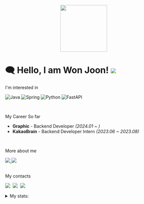 <!-- <p align="center">  --> 
<!--   <img src="https://github.com/724thomas/724thomas/assets/113500771/02c6e163-6b20-494f-b03d-60df579f839b" width="640" height="300" /> -->
<!-- </p>   -->
<!-- <p align="center">  -->
<!--  <img src="https://github.com/724thomas/724thomas/assets/113500771/31907ca4-50d2-432c-ab26-6292e327126eb" width="530" height="300" />  -->
<!--</p>    -->

<p align="center"> 
  <img src="https://user-images.githubusercontent.com/113500771/222829199-352e2a96-08b1-413f-9103-8cadf413894d.png" width="150" height="150" />
</p>  
 

# 🗨️ Hello, I am Won Joon! <img src="https://hits.seeyoufarm.com/api/count/incr/badge.svg?url=https%3A%2F%2Fgithub.com%2F724thomas&count_bg=%23555555&title_bg=%23555555&icon=&icon_color=%23E7E7E7&title=hits&edge_flat=false"/>

I'm interested in

<!--![My Skills](https://skillicons.dev/icons?i=java,spring,py,fastapi,cs,unity) -->
![Java](https://img.shields.io/badge/Java-red?style=flat-for-the-badge&logo=openjdk&logoColor=white)
![Spring](https://img.shields.io/badge/Spring-6DB33F?style=flat-for-the-badge&logo=spring&logoColor=white)
![Python](https://img.shields.io/badge/Python-3776AB?style=flat-for-the-badge&logo=python&logoColor=white)
![FastAPI](https://img.shields.io/badge/FastAPI-005571?style=flat-for-the-badge&logo=fastapi)
<!-- ![C#](https://img.shields.io/badge/C%23-239120?style=flat-for-the-badge&logo=c-sharp&logoColor=white) -->
<!-- ![Unity](https://img.shields.io/badge/Unity-100000?style=flat-for-the-badge&logo=unity&logoColor=white) -->

<br>

My Career So far

- <b>Graphic</b> - Backend Developer <i>(2024.01 ~ )</i>
- <b>KakaoBrain</b> - Backend Developer Intern <i>(2023.06 ~ 2023.08)</i>

<br>

More about me

<!-- Portfolio -->
<a href="http://wonjoonthomaschoi.site/portfolio/kor">
  <img src="https://img.shields.io/badge/About me-%23000000.svg?style=flat-for-the-badge&logo=About.me&logoColor=white" />
</a>

<!-- Gitbook -->
<a href="https://developer-technical-blog.gitbook.io/joons-til/">
  <img src="https://img.shields.io/badge/Blog-black?style=flat-for-the-badge&logo=blogger&logoColor=white" />
</a>


<br>
</br>

My contacts

<p>
  <!-- Gmail -->
  <img src="https://img.shields.io/badge/724thomas@gmail.com-EA4335?style=flat-square&logo=gmail&logoColor=white"/></a>&nbsp
  <!-- Instagram -->
  <img src="https://img.shields.io/badge/wj__thomas__choi-E4405F?style=flat-for-the-badge&logo=instagram&logoColor=white" /></a>&nbsp
  <!-- LinkedIn -->
  <img src="https://img.shields.io/badge/won_joon_thomas_choi-0A66C2?style=flat-square&logo=linkedin&logoColor=white"/></a>&nbsp
</p>



<details>
  <summary>My stats:</summary>
  
  [![KnlnKS's LeetCode stats](https://leetcode-stats-six.vercel.app/?username=thomas724&theme=dark)](https://github.com/thomas724/leetcode-stats)
  
  [![Solved.ac Profile](http://mazassumnida.wtf/api/v2/generate_badge?boj=724thomas2)](https://solved.ac/724thomas2/)

  [![GitHub Streak](https://github-readme-streak-stats.herokuapp.com/?user=724thomas&theme=tokyonight)](https://git.io/streak-stats)
<!--   <a href="https://opgc.me/#/users/724thomas" target="_blank"><img src="https://api.opgc.me/githubs/users/724thomas/tag/?theme=basic" /></a> -->

</details>


